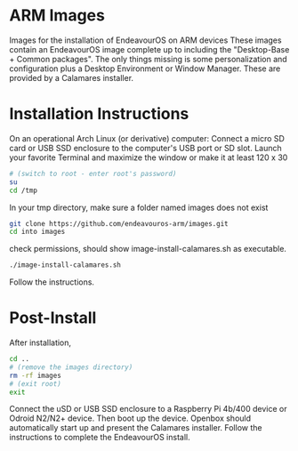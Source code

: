 # ARM Images
Images for the installation of EndeavourOS on ARM devices
These images contain an EndeavourOS image complete up to including the "Desktop-Base + Common packages".
The only things missing is some personalization and configuration plus a Desktop Environment or Window Manager.
These are provided by a Calamares installer.  

# Installation Instructions
On an operational Arch Linux (or derivative) computer:
Connect a micro SD card or USB SSD enclosure to the computer's USB port or SD slot.
Launch your favorite Terminal and maximize the window or make it at least 120 x 30
```bash 
# (switch to root - enter root's password)
su      
cd /tmp
```
In your tmp directory, make sure a folder named images does not exist
```bash
git clone https://github.com/endeavouros-arm/images.git
cd into images
```
check permissions, should show image-install-calamares.sh as executable.
```bash
./image-install-calamares.sh
```
Follow the instructions.

# Post-Install
After installation,
```bash
cd ..
# (remove the images directory)
rm -rf images  
# (exit root)
exit           
```
Connect the uSD or USB SSD enclosure to a Raspberry Pi 4b/400 device or Odroid N2/N2+ device.
Then boot up the device.
Openbox should automatically start up and present the Calamares installer.
Follow the instructions to complete the EndeavourOS install.
